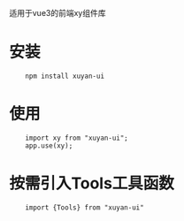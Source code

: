 适用于vue3的前端xy组件库
# 安装
```
    npm install xuyan-ui
```
# 使用
```
    import xy from "xuyan-ui";
    app.use(xy);
```
# 按需引入Tools工具函数
```
    import {Tools} from "xuyan-ui"
```